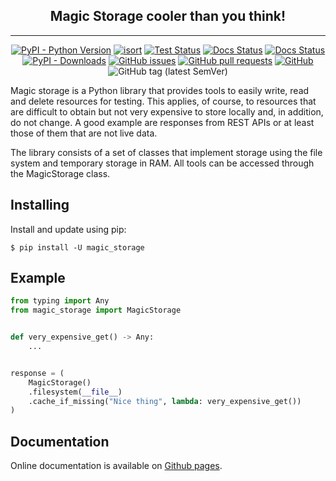 <h2 align="center">Magic Storage cooler than you think!</h2>

---

<p align="center">
    <a href="https://pypi.org/project/magic-storage/"><img alt="PyPI - Python Version" src="https://img.shields.io/pypi/pyversions/magic_storage"></a>
    <a href="https://pycqa.github.io/isort/"><img alt="isort" src="https://img.shields.io/badge/%20imports-isort-%231674b1?style=flat&labelColor=ef8336"></a>
    <a href="https://github.com/Argmaster/magic-storage/actions"><img alt="Test Status" src="https://github.com/Argmaster/magic-storage/workflows/Test%20suite%20CI%20run/badge.svg"></a>
    <a href="https://github.com/Argmaster/magic-storage/actions"><img alt="Docs Status" src="https://github.com/Argmaster/magic-storage/workflows/Deploy%20documentation/badge.svg"></a>
    <a href="https://github.com/Argmaster/magic-storage/actions"><img alt="Docs Status" src="https://github.com/Argmaster/magic-storage/workflows/Deploy%20documentation/badge.svg"></a>
    <a href="https://pypi.org/project/magic-storage/"><img alt="PyPI - Downloads" src="https://img.shields.io/pypi/dm/magic-storage"></a>
    <a href="https://github.com/Argmaster/magic-storage/issues"><img alt="GitHub issues" src="https://img.shields.io/github/issues/Argmaster/magic-storage"></a>
    <a href="https://github.com/Argmaster/magic-storage/pulls"><img alt="GitHub pull requests" src="https://img.shields.io/github/issues-pr/Argmaster/magic-storage"></a>
    <a href="https://github.com/Argmaster/magic-storage/blob/main/LICENSE"><img alt="GitHub" src="https://img.shields.io/github/license/Argmaster/magic-storage"></a>
    <img alt="GitHub tag (latest SemVer)" src="https://img.shields.io/github/v/tag/Argmaster/magic-storage?label=version">
</p>

Magic storage is a Python library that provides tools to easily write, read and
delete resources for testing. This applies, of course, to resources that are
difficult to obtain but not very expensive to store locally and, in addition,
do not change. A good example are responses from REST APIs or at least those of
them that are not live data.

The library consists of a set of classes that implement storage using the file
system and temporary storage in RAM. All tools can be accessed through the
MagicStorage class.

## Installing

Install and update using pip:

```
$ pip install -U magic_storage
```

## Example

```python
from typing import Any
from magic_storage import MagicStorage


def very_expensive_get() -> Any:
    ...


response = (
    MagicStorage()
    .filesystem(__file__)
    .cache_if_missing("Nice thing", lambda: very_expensive_get())
)

```

## Documentation

Online documentation is available on
[Github pages](https://argmaster.github.io/magic-storage/).
